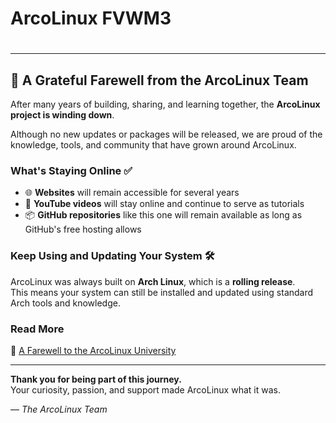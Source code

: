 # ArcoLinux FVWM3 
#

---

## 💛 A Grateful Farewell from the ArcoLinux Team

After many years of building, sharing, and learning together, the **ArcoLinux project is winding down**.

Although no new updates or packages will be released, we are proud of the knowledge, tools, and community that have grown around ArcoLinux.

### What's Staying Online ✅

- 🌐 **Websites** will remain accessible for several years
- 🎥 **YouTube videos** will stay online and continue to serve as tutorials
- 📦 **GitHub repositories** like this one will remain available as long as GitHub's free hosting allows

### Keep Using and Updating Your System 🛠️

ArcoLinux was always built on **Arch Linux**, which is a **rolling release**.  
This means your system can still be installed and updated using standard Arch tools and knowledge.

### Read More

🔗 [A Farewell to the ArcoLinux University](https://www.arcolinux.info/a-farewell-to-the-arcolinux-university/)

---

**Thank you for being part of this journey.**  
Your curiosity, passion, and support made ArcoLinux what it was.

— *The ArcoLinux Team*
